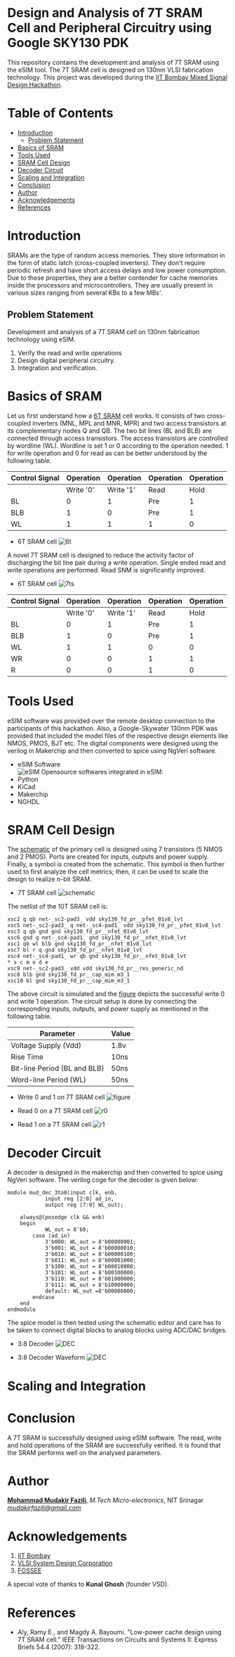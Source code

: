 # Design and Analysis of 7T SRAM Cell and Peripheral Circuitry using Google SKY130 PDK

This repository contains the development and analysis of 7T SRAM using the eSIM tool. The 7T SRAM cell is designed on 130nm VLSI fabrication technology. This project was developed during the [IIT Bombay Mixed Signal Design Hackathon](https://esim.fossee.in/mixed-signal-soc-design-marathon).
# Table of Contents
- [Introduction](#introduction)
  - [Problem Statement](#problem-statement)
- [Basics of SRAM](#basics-of-sram)
- [Tools Used](#tools-used)
- [SRAM Cell Design](#sram-cell-design)
- [Decoder Circuit](#decoder-circuit)
- [Scaling and Integration](#scaling-and-integration)
- [Conclusion](#conclusion)
- [Author](#author)
- [Acknowledgements](#acknowledgements)
- [References](#references)

# Introduction
SRAMs are the type of random access memories. They store information in the form of static latch (cross-coupled inverters). They don't require periodic refresh and have short access delays and low power consumption. Due to these properties, they are a better contender for cache memories inside the processors and microcontrollers. They are usually present in various sizes ranging from several KBs to a few MBs'.
## Problem Statement

Development and analysis of a 7T SRAM cell on 130nm fabrication technology using eSIM.
1. Verify the read and write operations
2. Design digital peripheral circuitry.
3. Integration and verification.

# Basics of SRAM

Let us first understand how a [6T SRAM](images/6t.png) cell works.  It consists of two cross-coupled inverters (MNL, MPL and MNR, MPR) and two access transistors at its complementary nodes Q and QB. The two bit lines (BL and BLB) are connected through access transistors. The access transistors are controlled by wordline (WL). Wordline is set 1 or 0 according to the operation needed. 1 for write operation and 0 for read as can be better understood by the following table.

| Control Signal  | Operation | Operation | Operation | Operation |
| --- | --- | --- | --- | --- |
|     | Write '0' | Write '1' | Read | Hold |
| BL  | 0 | 1 | Pre | 1|
| BLB | 1 | 0 | Pre | 1|
| WL  | 1 | 1 | 1   | 0|

- 6T SRAM cell
![6t](images/6t.png)

A novel 7T SRAM cell is designed to reduce the activity factor of discharging the bit line pair during a write operation. Single ended read and write operations are performed. Read SNM is significantly improved.

- 6T SRAM cell
![7ts](images/7ts.png)

| Control Signal  | Operation | Operation | Operation | Operation |
| --- | --- | --- | --- | --- |
|     | Write '0' | Write '1' | Read | Hold |
| BL  | 0 | 1 | Pre | 1|
| BLB | 1 | 0 | Pre | 1|
| WL  | 1 | 1 | 0   | 0|
| WR  | 0 | 0 | 1   | 1|
| R   | 0 | 0 | 1   | 0|


# Tools Used
eSIM software was provided over the remote desktop connection to the participants of this hackathon. Also, a Google-Skywater 130nm PDK was provided that included the model files of the respective design elements like NMOS, PMOS, BJT etc. The digital components were designed using the verilog in Makerchip and then converted to spice using NgVeri software.
- eSIM Software                                              
![eSIM](images/splash_screen_esim.png)
Opensource softwares integrated in eSIM:
- Python
- KiCad
- Makerchip
- NGHDL

# SRAM Cell Design

The [schematic](images/7t.png) of the primary cell is designed using 7 transistors (5 NMOS and 2 PMOS). Ports are created for inputs, outputs and power supply. Finally, a symbol is created from the schematic. This symbol is then further used to first analyze the cell metrics; then, it can be used to scale the design to realize n-bit SRAM.

- 7T SRAM cell
![schematic](images/7t.png)

The netlist of the 10T SRAM cell is:
```
xsc2 q qb net-_sc2-pad3_ vdd sky130_fd_pr__pfet_01v8_lvt 
xsc5 net-_sc2-pad3_ q net-_sc4-pad1_ vdd sky130_fd_pr__pfet_01v8_lvt 
xsc3 q qb gnd gnd sky130_fd_pr__nfet_01v8_lvt 
xsc6 gnd q net-_sc4-pad1_ gnd sky130_fd_pr__nfet_01v8_lvt 
xsc1 qb wl blb gnd sky130_fd_pr__nfet_01v8_lvt 
xsc7 bl r q gnd sky130_fd_pr__nfet_01v8_lvt 
xsc4 net-_sc4-pad1_ wr qb gnd sky130_fd_pr__nfet_01v8_lvt 
* s c m o d e
xsc9 net-_sc2-pad3_ vdd vdd sky130_fd_pr__res_generic_nd 
xsc8 blb gnd sky130_fd_pr__cap_mim_m3_1 
xsc10 bl gnd sky130_fd_pr__cap_mim_m3_1 
```
The above circuit is simulated and the [figure](images/write0and1.png) depicts the successful write 0 and write 1 operation. The circuit setup is done by connecting the corresponding inputs, outputs, and power supply as mentioned in the following table.

| Parameter | Value |
| --- | --- |
| Voltage Supply (Vdd)  | 1.8v  |
| Rise Time | 10ns  |
| Bit-line Period (BL and BLB)  | 50ns |
| Word-line Period (WL) | 50ns |

- Write 0 and 1 on 7T SRAM cell
![figure](images/write0and1.png)

- Read 0 on a 7T SRAM cell
![r0](images/read0.png)

- Read 1 on a 7T SRAM cell
![r1](images/read1.png)

# Decoder Circuit
A decoder is designed in the makerchip and then converted to spice using NgVeri software. The verilog coge for the decoder is given below:

```
module mud_dec_3to8(input clk, enb,
		    input reg [2:0] ad_in,
		    output reg [7:0] WL_out);

	always@(posedge clk && enb)
	begin
         	WL_out = 8'b0;
		case (ad_in)
			3'b000: WL_out = 8'b00000001;
			3'b001: WL_out = 8'b00000010;
			3'b010: WL_out = 8'b00000100;
			3'b011: WL_out = 8'b00001000;
			3'b100: WL_out = 8'b00010000;
			3'b101: WL_out = 8'b00100000;
			3'b110: WL_out = 8'b01000000;
			3'b111: WL_out = 8'b10000000;
			default: WL_out =8'b00000000;
		endcase
	end
endmodule
```
The spice model is then tested using the schematic editor and care has to be taken to connect digital blocks to analog blocks using ADC/DAC bridges.
- 3:8 Decoder
![DEC](images/38dec-1.png)

- 3:8 Decoder Waveform
![DEC](images/38deco.png)

# Scaling and Integration




# Conclusion

A 7T SRAM is successfully designed using eSIM software. The read, write and hold operations of the SRAM are successfully verified. It is found that the SRAM performs well on the analysed parameters.

# Author
[**Mohammad Mudakir Fazili**](https://www.linkedin.com/in/mudakirfazili14/), *M.Tech Micro-electronics*, NIT Srinagar                                                                                           
*mudakirfazili@gmail.com*

# Acknowledgements
1. [IIT Bombay](https://www.iitb.ac.in/)
2. [VLSI System Design Corporation](https://www.vlsisystemdesign.com/)
3. [FOSSEE](https://fossee.in/)

A special vote of thanks to **Kunal Ghosh** (founder VSD).

# References
- Aly, Ramy E., and Magdy A. Bayoumi. "Low-power cache design using 7T SRAM cell." IEEE Transactions on Circuits and Systems II: Express Briefs 54.4 (2007): 318-322.
